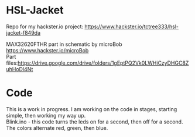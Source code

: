 # HSL-Jacket
Repo for my hackster.io project: https://www.hackster.io/tctree333/hsl-jacket-f849da    

MAX32620FTHR part in schematic by microBob    
https://www.hackster.io/microBob    
Part files:https://drive.google.com/drive/folders/1gEptPQ2Vk0LWHiCzyDHGC8ZuhHoDl4Nt

# Code
This is a work in progress. I am working on the code in stages, starting simple, then working my way up.    
Blink.ino - this code turns the leds on for a second, then off for a second. The colors alternate red, green, then blue.    
